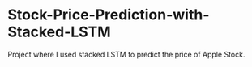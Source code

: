 # Stock-Price-Prediction-with-Stacked-LSTM
Project where I used stacked LSTM to predict the price of Apple Stock.

